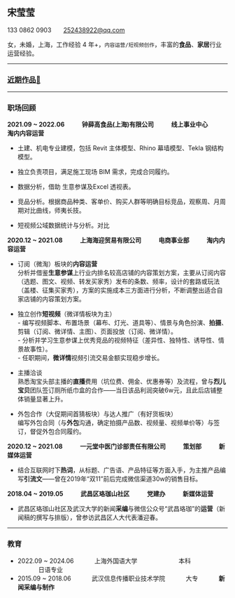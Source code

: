 ## 宋莹莹

133 0862 0903       [252438922@qq.com](mailto:252438922@qq.com)

女，未婚，上海，工作经验 4 年+，<code>内容运营/短视频创作</code>，丰富的**食品**、**家居**行业运营经验。

---

### [近期作品🔗](https://sprat-my.sharepoint.com/:f:/g/personal/syy_sprat_top/El9S1ntXa9NEidPii7jnDO4BbS2XDGSYVg09ou0ybEazqQ?e=w7NW1K)


---


### 职场回顾



**2021.09 ~ 2022.06            钟薛高食品(上海)有限公司            线上事业中心            淘内内容运营**

- 土建、机电专业建模，包括 Revit 主体模型、Rhino 幕墙模型、Tekla 钢结构模型。

- 独立负责项目，满足施工现场 BIM 需求，完成合同履约。

- 数据分析，借助 生意参谋及Excel 透视表。

- 竞品分析。根据商品种类、客单价、购买人群等明确目标竞品，观察周、月周期对比曲线，师夷长技。
  
- 短视频公域数据统计与分析。对比
  

**2020.12 ~ 2021.08            上海海迎贸易有限公司            电商事业部            淘内内容运营**

- 订阅（微淘）板块的**内容运营**
<br>分析并借鉴**生意参谋**上行业内排名较高店铺的内容策划方案，主要从订阅内容（选题、图文、视频、转发买家秀）发布的条数、频率，设计的套路或玩法（盖楼、征集买家秀），方案的实施成本三方面进行分析，不断调整出适合自家店铺的内容策划方案。

- 独立创作**短视频**（微详情板块为主）
<br> - 编写视频脚本、布置场景（幕布、灯光、道具等）、情景与角色扮演、**拍摄**、剪辑（订阅、微详情、主图）、页面投放（订阅、微详情）。
<br> - 分析并学习生意参谋上优秀竞品的视频特征（差异性、独特性、诱导性、情景故事性）。
<br> - 任职期间，**微详情**视频引流交易金额实现稳步增长。

- 主播洽谈
<br>熟悉淘宝头部主播的**直播**费用（坑位费、佣金、优惠券等）及流程，曾与**烈儿宝贝**团队签订厕所纸巾盒的合作——当日该品利润突破6w元，且此后店铺整体销量显著上升。

- 外包合作（大促期间首猜板块）与达人推广（有好货板块）
<br>编写外包合同（与**外包**沟通，确定拍摄产品数、视频量、视频单价等）与签订，督促外包合同履约。




**2020.12 ~ 2021.08            一元堂中医门诊部责任有限公司            策划部            新媒体运营**

- 结合互联网时下**热词**，从标题、广告语、产品特征等方面入手，为主推产品编写**引流文**——曾在2019年“双11”前后完成微信渠道30w的销售目标。


**2018.04 ~ 2019.05            武昌区珞珈山社区            党建办            新媒体运营**


- 武昌区珞珈山社区及武汉大学的新闻**采编**与微信公众号“武昌珞珈”的**运营**（新闻稿的撰写与排版），曾参访武昌区人大代表潘迎春。


---

### 教育

- 2022.09 ~ 2024.06            上海外国语大学                        本科                        日语专业
- 2015.09 ~ 2018.06            武汉信息传播职业技术学院            大专            **新闻采编与制作**
  
